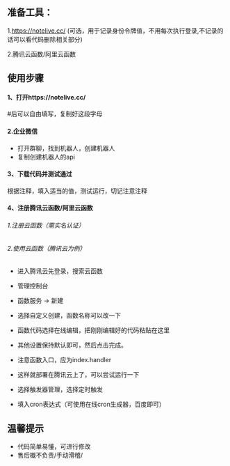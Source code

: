 ## **准备工具：**

1.https://notelive.cc/ (可选，用于记录身份令牌值，不用每次执行登录,不记录的话可以看代码删除相关部分)

2.腾讯云函数/阿里云函数

## 使用步骤

#### 1、打开https://notelive.cc/ 

#后可以自由填写，复制好这段字母

#### 2.企业微信

- 打开群聊，找到机器人，创建机器人
- 复制创建机器人的api

#### 3、下载代码并测试通过

根据注释，填入适当的值，测试运行，切记注意注释

[^注意]: 云函数代码通过函数入口运行，本地测试需要简单更改

#### 4、注册腾讯云函数/阿里云函数

###### 1.注册云函数（需实名认证）

###### 2.使用云函数（腾讯云为例）

- 进入腾讯云先登录，搜索云函数

- 管理控制台

- 函数服务 → 新建

- 选择自定义创建，函数名称可以改一下

- 函数代码选择在线编辑，把刚刚编辑好的代码粘贴在这里

- 其他设置保持默认即可，然后点击完成。
- 注意函数入口，应为index.handler
- 这样就部署在腾讯云上了，可以尝试运行一下
- 选择触发器管理，选择定时触发
- 填入cron表达式（可使用在线cron生成器，百度即可）


## 温馨提示

- 代码简单易懂，可进行修改
- 售后概不负责/手动滑稽/





